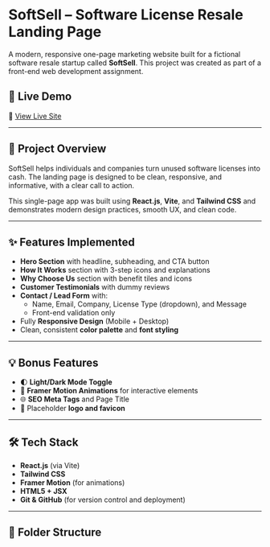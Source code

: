 # SoftSell – Software License Resale Landing Page

A modern, responsive one-page marketing website built for a fictional software resale startup called **SoftSell**. This project was created as part of a front-end web development assignment.

## 🚀 Live Demo

🔗 [View Live Site](https://softsell-lyart.vercel.app/)  

---

## 📌 Project Overview

SoftSell helps individuals and companies turn unused software licenses into cash. The landing page is designed to be clean, responsive, and informative, with a clear call to action.

This single-page app was built using **React.js**, **Vite**, and **Tailwind CSS** and demonstrates modern design practices, smooth UX, and clean code.

---

## ✨ Features Implemented

- **Hero Section** with headline, subheading, and CTA button
- **How It Works** section with 3-step icons and explanations
- **Why Choose Us** section with benefit tiles and icons
- **Customer Testimonials** with dummy reviews
- **Contact / Lead Form** with:
  - Name, Email, Company, License Type (dropdown), and Message
  - Front-end validation only
- Fully **Responsive Design** (Mobile + Desktop)
- Clean, consistent **color palette** and **font styling**

---

## 💡 Bonus Features

- 🌓 **Light/Dark Mode Toggle**
- 🎨 **Framer Motion Animations** for interactive elements
- 🌐 **SEO Meta Tags** and Page Title
- 🔖 Placeholder **logo and favicon**

---

## 🛠️ Tech Stack

- **React.js** (via Vite)
- **Tailwind CSS**
- **Framer Motion** (for animations)
- **HTML5 + JSX**
- **Git & GitHub** (for version control and deployment)

---

## 📂 Folder Structure


